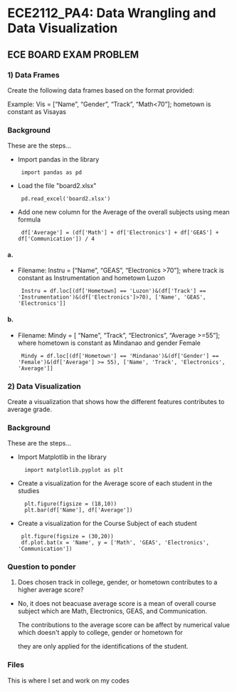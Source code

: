 # ECE2112_PA4: Data Wrangling and Data Visualization

## ECE BOARD EXAM PROBLEM

### 1) Data Frames
Create the following data frames based on the format provided:

Example: Vis = [“Name”, “Gender”, “Track”, “Math<70”]; hometown is constant as Visayas

### Background
These are the steps...
 - Import pandas in the library
   
        import pandas as pd
   
 - Load the file "board2.xlsx"

        pd.read_excel('board2.xlsx')
   
 - Add one new column for the Average of the overall subjects using mean formula

        df['Average'] = (df['Math'] + df['Electronics'] + df['GEAS'] + df['Communication']) / 4

#### a.
 - Filename: Instru = [“Name”, “GEAS”, “Electronics >70”]; where track is constant as Instrumentation and hometown Luzon

        Instru = df.loc[(df['Hometown] == 'Luzon')&(df['Track'] == 'Instrumentation')&(df['Electronics']>70), ['Name', 'GEAS', 'Electronics']]

#### b.
 - Filename: Mindy = [ “Name”, “Track”, “Electronics”, “Average >=55”]; where hometown is constant as Mindanao and gender Female

        Mindy = df.loc[(df['Hometown'] == 'Mindanao')&(df['Gender'] == 'Female')&(df['Average'] >= 55), ['Name', 'Track', 'Electronics', 'Average']]

### 2) Data Visualization
  Create a visualization that shows how the different features contributes to average grade.

### Background
These are the steps...

 - Import Matplotlib in the library

         import matplotlib.pyplot as plt

 - Create a visualization for the Average score of each student in the studies

         plt.figure(figsize = (18,10))
         plt.bar(df['Name'], df['Average'])

  - Create a visualization for the Course Subject of each student

         plt.figure(figsize = (30,20))
         df.plot.bat(x = 'Name', y = ['Math', 'GEAS', 'Electronics', 'Communication'])

### Question to ponder
 1) Does chosen track in college, gender, or hometown contributes to a higher average score?
  
 - No, it does not beacuase average score is a mean of overall course subject which are Math, Electronics, GEAS, and Communication.

   The contributions to the average score can be affect by numerical value which doesn't apply to college, gender or hometown for

   they are only applied for the identifications of the student.

### Files
This is where I set and work on my codes
